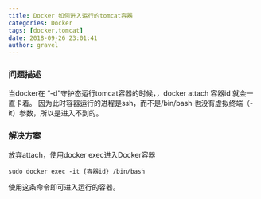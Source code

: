 ```yaml
---
title: Docker 如何进入运行的tomcat容器
categories: Docker
tags: [docker,tomcat]
date: 2018-09-26 23:01:41 
author: gravel
---
```


### 问题描述
当docker在 “-d”守护态运行tomcat容器的时候，，docker attach 容器id 就会一直卡着。
因为此时容器运行的进程是ssh，而不是/bin/bash 也没有虚拟终端（-it）参数，所以是进入不到的。

<!--more-->

### 解决方案
放弃attach，使用docker exec进入Docker容器
```
sudo docker exec -it {容器id} /bin/bash  
```
使用这条命令即可进入运行的容器。